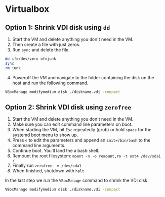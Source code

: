 # Virtualbox

## Option 1: Shrink VDI disk using `dd`

1. Start the VM and delete anything you don't need in the VM.
2. Then create a file with just zeros.
3. Run `sync` and delete the file.

```sh
dd if=/dev/zero of=junk
sync
rm junk
```

4. Poweroff the VM and navigate to the folder containing the disk on the host 
and run the following command.

```sh
VBoxManage modifymedium disk ./diskname.vdi -compact
```

## Option 2: Shrink VDI disk using `zerofree`

1. Start the VM and delete anything you don't need in the VM.
2. Make sure you can edit command line parameters on boot.
3. When starting the VM, hit `Esc` repeatedly (grub) or hold `space` for the
   systemd boot menu to show up.
4. Press `e` to edit the parameters and append an `init=/bin/bash` to the
   command line arguments.
5. Continue boot. You'll land the a bash shell. 
6. Remount the root filesystem: `mount -n -o remount,ro -t ext4 /dev/sda1 /`
7. Finally run `zerofree -v /dev/sda1`
8. When finished, shutdown with `halt`

In the last step we run the `VBoxManage` command to shrink the VDI disk.

```sh
VBoxManage modifymedium disk ./diskname.vdi -compact
```

